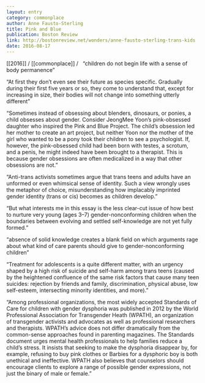 ```yaml
---
layout: entry
category: commonplace
author: Anne Fausto-Sterling
title: Pink and Blue
publication: Boston Review
link: http://bostonreview.net/wonders/anne-fausto-sterling-trans-kids
date: 2016-08-17
---
```


[[2016]] / [[commonplace]] / 
 
“children do not begin life with a sense of body permanence”

“At first they don’t even see their future as species specific. Gradually during their first five years or so, they come to understand that, except for increasing in size, their bodies will not change into something utterly different”

“Sometimes instead of obsessing about blenders, dinosaurs, or ponies, a child obsesses about gender. Consider JeongMee Yoon’s pink-obsessed daughter who inspired the Pink and Blue Project. The child’s obsession led her mother to create an art project, but neither Yoon nor the mother of the girl who wanted to be a pony took their children to see a psychologist. If, however, the pink-obsessed child had been born with testes, a scrotum, and a penis, he might indeed have been brought to a therapist. This is because gender obsessions are often medicalized in a way that other obsessions are not.”

“Anti-trans activists sometimes argue that trans teens and adults have an unformed or even whimsical sense of identity. Such a view wrongly uses the metaphor of choice, misunderstanding how implacably imprinted gender identity (trans or cis) becomes as children develop.”

“But what interests me in this essay is the less clear-cut issue of how best to nurture very young (ages 3–7) gender-nonconforming children when the boundaries between evolving and settled self-knowledge are not yet fully formed.”

“absence of solid knowledge creates a blank field on which arguments rage about what kind of care parents should give to gender-nonconforming children”

“Treatment for adolescents is a quite different matter, with an urgency shaped by a high risk of suicide and self-harm among trans teens (caused by the heightened confluence of the same risk factors that cause many teen suicides: rejection by friends and family, discrimination, physical abuse, low self-esteem, intersecting minority identities, and more).”

“Among professional organizations, the most widely accepted Standards of Care for children with gender dysphoria was published in 2012 by the World Professional Association for Transgender Heath (WPATH), an organization of transgender activists and advocates as well as professional researchers and therapists. WPATH’s advice does not differ dramatically from the common-sense approaches found in parenting magazines. The Standards document urges mental health professionals to help families reduce a child’s stress. It insists that seeking to make the dysphoria disappear by, for example, refusing to buy pink clothes or Barbies for a dysphoric boy is both unethical and ineffective. WPATH also believes that counselors should encourage clients to explore a range of possible gender expressions, not just the binary of male or female.”
